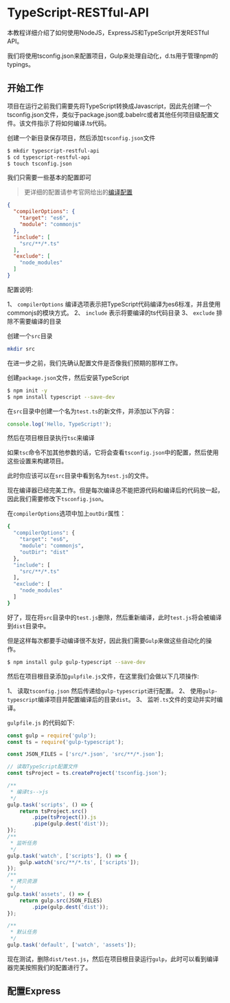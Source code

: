 # TypeScript-RESTful-API

本教程详细介绍了如何使用NodeJS，ExpressJS和TypeScript开发RESTful API。

我们将使用tsconfig.json来配置项目，Gulp来处理自动化，d.ts用于管理npm的typings。

## 开始工作

项目在运行之前我们需要先将TypeScript转换成Javascript，因此先创建一个tsconfig.json文件，类似于package.json或.babelrc或者其他任何项目级配置文件。该文件指示了将如何编译.ts代码。

创建一个新目录保存项目，然后添加`tsconfig.json`文件

``` bash
$ mkdir typescript-restful-api
$ cd typescript-restful-api
$ touch tsconfig.json
```

我们只需要一些基本的配置即可

> 更详细的配置请参考官网给出的[编译配置](http://www.typescriptlang.org/docs/handbook/compiler-options.html)

``` json
{
  "compilerOptions": {
    "target": "es6",
    "module": "commonjs"
  },
  "include": [
    "src/**/*.ts"
  ],
  "exclude": [
    "node_modules"
  ]
}
```

配置说明:

  1、 `compilerOptions` 编译选项表示把TypeScript代码编译为es6标准，并且使用commonjs的模块方式。
  2、 `include` 表示将要编译的ts代码目录
  3、 `exclude` 排除不需要编译的目录


创建一个`src`目录

``` bash
mkdir src
```

在进一步之前，我们先确认配置文件是否像我们预期的那样工作。

创建`package.json`文件，然后安装TypeScript

``` bash
$ npm init -y
$ npm install typescript --save-dev
```

在`src`目录中创建一个名为`test.ts`的新文件，并添加以下内容：

``` javascript
console.log('Hello, TypeScript!');
```

然后在项目根目录执行`tsc`来编译

如果`tsc`命令不加其他参数的话，它将会查看`tsconfig.json`中的配置，然后使用这些设置来构建项目。

此时你应该可以在`src`目录中看到名为`test.js`的文件。

现在编译器已经完美工作。但是每次编译总不能把源代码和编译后的代码放一起，因此我们需要修改下`tsconfig.json`。

在`compilerOptions`选项中加上`outDir`属性：
``` bash
{
  "compilerOptions": {
    "target": "es6",
    "module": "commonjs",
    "outDir": "dist"
  },
  "include": [
    "src/**/*.ts"
  ],
  "exclude": [
    "node_modules"
  ]
}
```
好了，现在将`src`目录中的`test.js`删除，然后重新编译，此时`test.js`将会被编译到`dist`目录中。

但是这样每次都要手动编译很不友好，因此我们需要`Gulp`来做这些自动化的操作。

``` bash
$ npm install gulp gulp-typescript --save-dev
```

然后在项目根目录添加`gulpfile.js`文件，在这里我们会做以下几项操作:

  1、 读取`tsconfig.json` 然后传递给`gulp-typescript`进行配置。
  2、 使用`gulp-typescript`编译项目并配置编译后的目录`dist`。
  3、 监听`.ts`文件的变动并实时编译。

`gulpfile.js` 的代码如下:

``` javascript
const gulp = require('gulp');
const ts = require('gulp-typescript');

const JSON_FILES = ['src/*.json', 'src/**/*.json'];

// 读取TypeScript配置文件
const tsProject = ts.createProject('tsconfig.json');

/**
 * 编译ts-->js
 */
gulp.task('scripts', () => {
    return tsProject.src()
        .pipe(tsProject()).js
        .pipe(gulp.dest('dist'));
});
/**
 * 监听任务
 */
gulp.task('watch', ['scripts'], () => {
    gulp.watch('src/**/*.ts', ['scripts']);
});
/**
 * 拷贝资源
 */
gulp.task('assets', () => {
    return gulp.src(JSON_FILES)
        .pipe(gulp.dest('dist'));
});

/**
 * 默认任务
 */
gulp.task('default', ['watch', 'assets']);
```

现在测试，删除`dist/test.js`，然后在项目根目录运行`gulp`，此时可以看到编译器完美按照我们的配置进行了。

## 配置Express